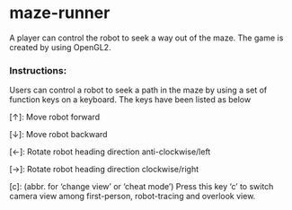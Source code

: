 # maze-runner
A player can control the robot to seek a way out of the maze. The game is created by using OpenGL2.

### Instructions:
Users can control a robot to seek a path in the maze by using a set of function keys on a keyboard. The keys have been listed as below

[↑]: Move robot forward

[↓]: Move robot backward

[←]: Rotate robot heading direction anti-clockwise/left

[→]: Rotate robot heading direction clockwise/right

[c]: (abbr. for ‘change view’ or ‘cheat mode’) Press this key ‘c’ to switch camera view among first-person, robot-tracing and overlook view.
